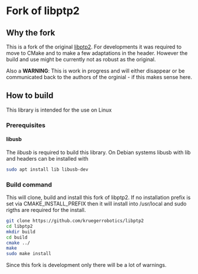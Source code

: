 # Fork of libptp2

## Why the fork

This is a fork of the original [libptp2](http://libptp.sourceforge.net/). For developments it was required to move to CMake and to make a few adaptations in the header. However the build and use might be currently not as robust as the original.

Also a **WARNING**: This is work in progress and will either disappear or be communicated back to the authors of the orginial - if this makes sense here.

## How to build

This library is intended for the use on Linux

### Prerequisites

#### libusb

The *libusb* is required to build this library. On Debian systems libusb with lib and headers can be installed with 

``` bash
sudo apt install lib libusb-dev 
```

### Build command

This will clone, build and install this fork of libptp2. If no installation prefix is set via CMAKE_INSTALL_PREFIX then it will install into /usr/local and sudo rigths are required for the install.

``` bash 
git clone https://github.com/kruegerrobotics/libptp2
cd libptp2
mkdir build
cd build
cmake ../
make 
sudo make install
```

Since this fork is development only there will be a lot of warnings.
